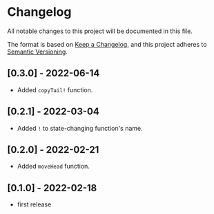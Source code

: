 # Changelog

All notable changes to this project will be documented in this file.

The format is based on [Keep a Changelog](https://keepachangelog.com/en/1.0.0/),
and this project adheres to [Semantic Versioning](https://semver.org/spec/v2.0.0.html).

## [0.3.0] - 2022-06-14

- Added `copyTail!` function.

## [0.2.1] - 2022-03-04

- Added `!` to state-changing function's name.

## [0.2.0] - 2022-02-21

- Added `moveHead` function.

## [0.1.0] - 2022-02-18

- first release

